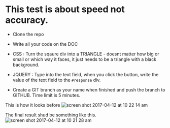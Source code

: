 # This test is about speed not accuracy.

* Clone the repo

* Write all your code on the DOC

* CSS : Turn the sqaure div into a TRIANGLE - doesnt matter how big or small or which way it faces, it just needs to be a triangle with a black background.

* JQUERY : Type into the text field, when you click the button, write the value of the text field to the `#response` div.

* Create a GIT branch as your name when finished and push the branch to GITHUB. Time limit is 5 minutes.


This is how it looks before
![screen shot 2017-04-12 at 10 22 14 am](https://cloud.githubusercontent.com/assets/739699/24962446/fa561bb8-1f69-11e7-8385-de7ba3fe4a00.png)


The final result shud be something like this.
![screen shot 2017-04-12 at 10 21 28 am](https://cloud.githubusercontent.com/assets/739699/24962447/fa56854e-1f69-11e7-85ea-df22dc1378d0.png)
